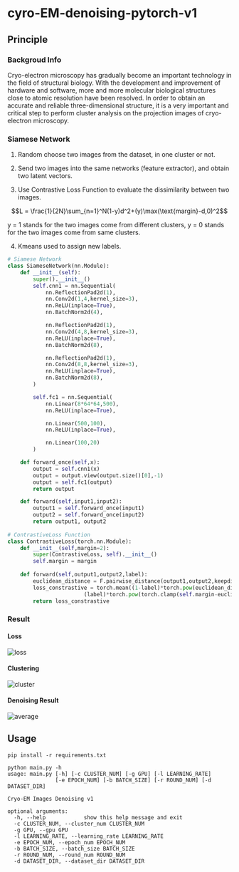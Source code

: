 # cyro-EM-denoising-pytorch-v1

## Principle
### Backgroud Info
Cryo-electron microscopy has gradually become an important technology in the field of structural biology. With the development and improvement of hardware and software, more and more molecular biological structures close to atomic resolution have been resolved. In order to obtain an accurate and reliable three-dimensional structure, it is a very important and critical step to perform cluster analysis on the projection images of cryo-electron microscopy.
### Siamese Network
1. Random choose two images from the dataset, in one cluster or not.

2. Send two images into the same networks (feature extractor), and obtain two latent vectors.

3. Use Contrastive Loss Function to evaluate the dissimilarity between two images.

$$L = \frac{1}{2N}\sum_{n=1}^N(1-y)d^2+(y)\max(\text{margin}-d,0)^2$$

y = 1 stands for the two images come from different clusters, 
y = 0 stands for the two images come from same clusters.

4. Kmeans used to assign new labels.

```python
# Siamese Network
class SiameseNetwork(nn.Module):
    def __init__(self):
        super().__init__()
        self.cnn1 = nn.Sequential(
            nn.ReflectionPad2d(1),
            nn.Conv2d(1,4,kernel_size=3),
            nn.ReLU(inplace=True),
            nn.BatchNorm2d(4),

            nn.ReflectionPad2d(1),
            nn.Conv2d(4,8,kernel_size=3),
            nn.ReLU(inplace=True),
            nn.BatchNorm2d(8),

            nn.ReflectionPad2d(1),
            nn.Conv2d(8,8,kernel_size=3),
            nn.ReLU(inplace=True),
            nn.BatchNorm2d(8),
        )

        self.fc1 = nn.Sequential(
            nn.Linear(8*64*64,500),
            nn.ReLU(inplace=True),

            nn.Linear(500,100),
            nn.ReLU(inplace=True),

            nn.Linear(100,20)
        )

    def forward_once(self,x):
        output = self.cnn1(x)
        output = output.view(output.size()[0],-1)
        output = self.fc1(output)
        return output

    def forward(self,input1,input2):
        output1 = self.forward_once(input1)
        output2 = self.forward_once(input2)
        return output1, output2 
        
# ContrastiveLoss Function
class ContrastiveLoss(torch.nn.Module):
    def __init__(self,margin=2):
        super(ContrastiveLoss, self).__init__()
        self.margin = margin
  
    def forward(self,output1,output2,label):
        euclidean_distance = F.pairwise_distance(output1,output2,keepdim=True)
        loss_constrastive = torch.mean((1-label)*torch.pow(euclidean_distance,2)+
                        (label)*torch.pow(torch.clamp(self.margin-euclidean_distance,min=0.0),2))
        return loss_constrastive
```

### Result
#### Loss
![loss](https://github.com/zhangyumeng1sjtu/cyro-EM-denoising-pytorch-v1/blob/master/cryo-EM/cryo-EM/images/Loss_Round_3.jpg)
#### Clustering
![cluster](https://github.com/zhangyumeng1sjtu/cyro-EM-denoising-pytorch-v1/blob/master/cryo-EM/cryo-EM/images/Kmeans_Round_3.jpg)
#### Denoising Result
![average](https://github.com/zhangyumeng1sjtu/cyro-EM-denoising-pytorch-v1/blob/master/cryo-EM/cryo-EM/images/Average_Result_Round_3.jpg)

## Usage
```shell
pip install -r requirements.txt

python main.py -h
usage: main.py [-h] [-c CLUSTER_NUM] [-g GPU] [-l LEARNING_RATE]
               [-e EPOCH_NUM] [-b BATCH_SIZE] [-r ROUND_NUM] [-d DATASET_DIR]

Cryo-EM Images Denoising v1

optional arguments:
  -h, --help            show this help message and exit
  -c CLUSTER_NUM, --cluster_num CLUSTER_NUM
  -g GPU, --gpu GPU
  -l LEARNING_RATE, --learning_rate LEARNING_RATE
  -e EPOCH_NUM, --epoch_num EPOCH_NUM
  -b BATCH_SIZE, --batch_size BATCH_SIZE
  -r ROUND_NUM, --round_num ROUND_NUM
  -d DATASET_DIR, --dataset_dir DATASET_DIR
```

